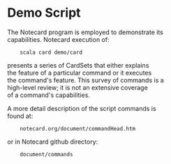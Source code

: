 <h1>Demo Script</h1>

<p>The Notecard program is employed to demonstrate its <br />
capabilities.  Notecard execution of:  </p>

<pre><code>    scala card demo/card
</code></pre>

<p>presents a series of CardSets that either explains <br />
the feature of a particular command or it executes <br />
the command's feature. This survey of commands is a <br />
high-level review; it is not an extensive coverage <br />
of a command's capabilities.   </p>

<p>A more detail description of the script commands is <br />
found at:  </p>

<pre><code>    notecard.org/document/commandHead.htm
</code></pre>

<p>or in Notecard github directory:  </p>

<pre><code>    document/commands
</code></pre>
